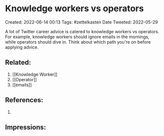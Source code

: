 # Knowledge workers vs operators
Created: 2022-06-14 00:13
Tags: #zettelkasten 
Date Tweeted: 2022-05-29

A lot of Twitter career advice is catered to knowledge workers vs operators. For example, knowledge workers should ignore emails in the mornings, while operators should dive in. Think about which path you're on before applying advice.

## Related:
1. [[Knowledge Worker]]
2. [[Operator]]
3. [[emails]]

## References:
1. 

## Impressions:

